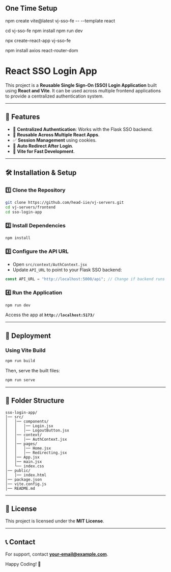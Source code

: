 ## One Time Setup

npm create vite@latest vj-sso-fe -- --template react

cd vj-sso-fe
npm install
npm run dev


npx create-react-app vj-sso-fe


npm install axios react-router-dom



# React SSO Login App

This project is a **Reusable Single Sign-On (SSO) Login Application** built using **React and Vite**. It can be used across multiple frontend applications to provide a centralized authentication system.

---

## 📌 Features
- 🔐 **Centralized Authentication**: Works with the Flask SSO backend.
- 🚀 **Reusable Across Multiple React Apps**.
- ✅ **Session Management** using cookies.
- 🔄 **Auto Redirect After Login**.
- 📡 **Vite for Fast Development**.

---

## 🛠️ Installation & Setup

### **1️⃣ Clone the Repository**
```sh
git clone https://github.com/head-iie/vj-servers.git
cd vj-servers/frontend
cd sso-login-app
```

### **2️⃣ Install Dependencies**
```sh
npm install
```

### **3️⃣ Configure the API URL**
- Open `src/context/AuthContext.jsx`
- Update `API_URL` to point to your Flask SSO backend:
```js
const API_URL = "http://localhost:5000/api"; // Change if backend runs elsewhere
```

### **4️⃣ Run the Application**
```sh
npm run dev
```
Access the app at **`http://localhost:5173/`**

---

## 🚀 Deployment

### **Using Vite Build**
```sh
npm run build
```
Then, serve the built files:
```sh
npm run serve
```

---

## 📡 Folder Structure
```
sso-login-app/
│── src/
│   │── components/
│   │   │── Login.jsx
│   │   │── LogoutButton.jsx
│   │── context/
│   │   │── AuthContext.jsx
│   │── pages/
│   │   │── Home.jsx
│   │   │── Redirecting.jsx
│   │── App.jsx
│   │── main.jsx
│   └── index.css
│── public/
│   │── index.html
│── package.json
│── vite.config.js
│── README.md
```

---

## 📜 License
This project is licensed under the **MIT License**.

---

## 📞 Contact
For support, contact **your-email@example.com**.

Happy Coding! 🚀